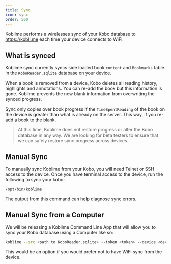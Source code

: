 ```yaml
---
title: Sync
icon: sync
order: 500
---
```


Koblime performs a wirelesses sync of your Kobo database to https://kobli.me each time your device connects to WiFi.

## What is synced

Koblime sync currently syncs side loaded book `content` and `Bookmarks` table in the `KoboReader.sqlite` database on your device.

When a book is removed from a device, Kobo deletes all reading history, highlights and annotations. You can re-add the book but this information is gone. Koblime prevents the new blank information from overwriting the synced progress.

Sync only copies over book progress if the `TimeSpentReading` of the book on the device is greater than what is already on the server. This way, if you re-add a book to the blank.

> At this time, Koblime does not restore progress or alter the Kobo database in any way. We are looking for beta testers to ensure that we can safely restore sync progress across devices.

## Manual Sync

To manually sync Koblime from your Kobo, you will need Telnet or SSH access to the device. Once you have terminal access to the device, run the following to sync your kobo:

```bash
/opt/bin/koblime
```

The output from this command can help diagnose sync errors.

## Manual Sync from a Computer

We will be releasing a Koblime Command Line App that will allow you to sync your Kobo database using a Computer like so:

```bash
koblime --src <path to KoboReader.sqlite> --token <token> --device <deviceID>
```

This would be an option if you would prefer not to have WiFi sync from the device.
